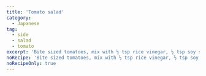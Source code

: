 ```yaml
---
title: 'Tomato salad'
category:
  - Japanese
tag:
  - side
  - salad
  - tomato
excerpt: 'Bite sized tomatoes, mix with ½ tsp rice vinegar, ½ tsp soy sauce, pinch sugar, ⅓ tsp grated ginger, ½ tsp sesame seeds'
noRecipe: 'Bite sized tomatoes, mix with ½ tsp rice vinegar, ½ tsp soy sauce, pinch sugar, ⅓ tsp grated ginger, ½ tsp sesame seeds'
noRecipeOnly: true
---
```

